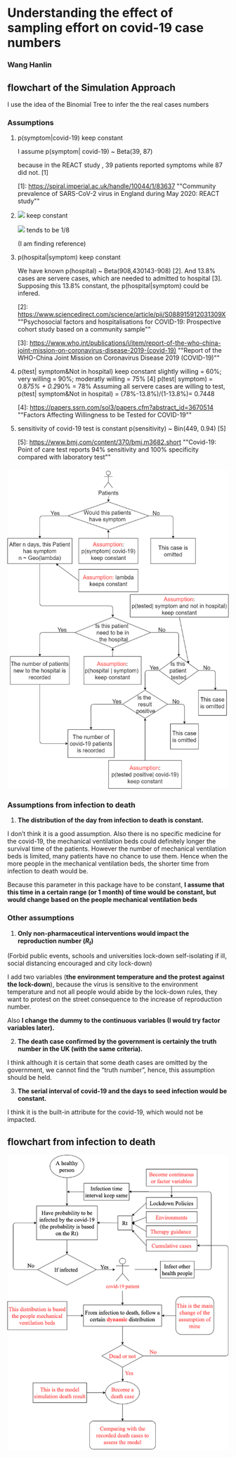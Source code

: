 # Understanding the effect of sampling effort on covid-19 case numbers

### Wang Hanlin

## flowchart of the Simulation Approach

I use the idea of the Binomial Tree to infer the the real cases numbers

### Assumptions

1. p(symptom|covid-19) keep constant

   I assume p(symptom| covid-19) ~ Beta(39, 87)

   because in the REACT study , 39 patients reported symptoms while 87 did not. [1]

   [1]: https://spiral.imperial.ac.uk/handle/10044/1/83637 ""Community prevalence of SARS-CoV-2 virus in England during May 2020: REACT study""

2. ![](http://latex.codecogs.com/svg.latex?\lambda) keep constant

   ![](http://latex.codecogs.com/svg.latex?\lambda)   tends to be 1/8

   (I am finding reference)

3. p(hospital|symptom) keep constant

   We have known p(hospital) ~ Beta(908,430143-908) [2]. And 13.8% cases are servere cases, which are needed to admitted to hospital [3]. Supposing this 13.8% constant, the p(hospital|symptom) could be infered.

   [2]: https://www.sciencedirect.com/science/article/pii/S088915912031309X	""Psychosocial factors and hospitalisations for COVID-19: Prospective cohort study based on a community sample""
   
   [3]: https://www.who.int/publications/i/item/report-of-the-who-china-joint-mission-on-coronavirus-disease-2019-(covid-19)    ""Report of the WHO-China Joint Mission on Coronavirus Disease 2019 (COVID-19)""
   

4.  p(test| symptom&Not in hospital) keep constant
    slightly willing = 60%; very willing = 90%; moderatly willing = 75% [4]
    p(test| symptom)  = 0.8*75% + 0.2*90% = 78% Assuming all servere cases are willing to test, p(test| symptom&Not in hospital)  = (78%-13.8%)/(1-13.8%)= 0.7448
    
    [4]: https://papers.ssrn.com/sol3/papers.cfm?abstract_id=3670514    ""Factors Affecting Willingness to be Tested for COVID-19""

5. sensitivity of covid-19 test is constant
    p(sensitivity) ~ Bin(449, 0.94) [5]
    
    [5]: https://www.bmj.com/content/370/bmj.m3682.short    ""Covid-19: Point of care test reports 94% sensitivity and 100% specificity compared with laboratory test""


### ![avatar](/binomialtrees.png)



### Assumptions from infection to death

1. **The distribution of the day from infection to death is constant.**

I don’t think it is a good assumption. Also there is no specific medicine for the covid-19, the mechanical ventilation beds could definitely longer the survival time of the patients. However the number of mechanical ventilation beds is limited, many patients have no chance to use them. Hence when the more people in the mechanical ventilation beds, the shorter time from infection to death would be.

Because this parameter in this package have to be constant, **I assume that this time in a certain range (or 1 month) of time would be constant, but would change based on the people mechanical ventilation beds**

### Other assumptions

1. **Only non-pharmaceutical interventions would impact the reproduction number ($R_t$)**

(Forbid public events, schools and universities lock-down self-isolating if ill, social distancing encouraged and city lock-down)


I add two variables (**the environment temperature and the protest against the lock-down**), because the virus is sensitive to the environment temperature and not all people would abide by the lock-down rules, they want to protest on the street consequence to the increase of reproduction number.

Also **I change the dummy to the continuous variables (I would try factor variables later).**

2. **The death case confirmed by the government is certainly the truth number in the UK (with the same criteria).**

I think although it is certain that some death cases are omitted by the government, we cannot find the “truth number”, hence, this assumption should be held.

3. **The serial interval of covid-19 and the days to seed infection would be constant.**

I think it is the built-in attribute for the covid-19, which would not be impacted.

## flowchart from infection to death

![avatar](./flowchart.png)
